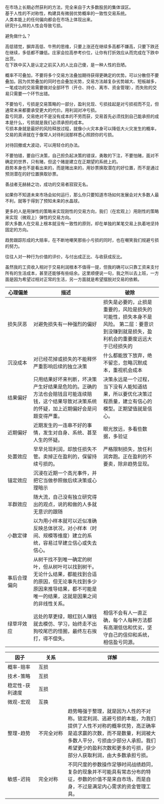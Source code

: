 在市场上长期必然获利的方法，完全来自于大多数股民的集体误区。  
基于人性的不对称性，构建具有微弱优势概率的一致性交易系统。  
人类本能上的任何偏向都会在市场上体现出来。  
研究什么样的人性会导致亏损。

避免做什么？  

高低错觉，摒弃高低、牛熊的思维，只要上涨还在继续多高都不嫌高，只要下跌还在继续，多低都不嫌低。庄家会拉高参考价位，让你有打折效应从而完成在下跌中出货。  
在下跌中买入是认定之前买入的人比自己傻，是一种人性的丑陋。           

概率不可叠加，不要将多个交易方法叠加期待获得更确定的优势。可以分散但不要叠加。因为优势叠加的同时也会叠加劣势，交易方法越复杂劣势越大、短板越多，一笔成功的交易需要做对全部环节（开仓、持仓、离市、资金管理），而失败的交易只需要一个环节出错。       

不要怕亏，亏损是交易策略的一部分，盈利兑现、亏损挂起是对亏损视而不见，但通常未来都要承受更大的代价。用利润对冲亏损。  
盈亏同源，交易绝对不是没有成本的不劳而获，交易首先必须找到自己能承担的成本是什么，亏损就是我们必须承担的成本。   
亏损本身就是最好的风险释放过程，就像小火灾本身可以降低大火灾发生的概率，交易的真谛就在于像常人对待利润那样悉心照顾你的亏损。  

对待回撤或大波动，可以用轻仓的办法。   

不要怕错，要自行决策，自己担负起决策的错误，勇敢的下注，不要怕赌，面对不确定的世界，只有赌，但这个赌是建立在正期望的系统上的。  
趋势本身也不是看出来的，而是赌出来的，用钞票换取潜在的好位置，而不是通过预测潜在的好位置换取钞票。  


善战者无赫赫之功，成功的交易者寂寂无名。   

如果你不知道未来市场会如何运行，那么你只要知道市场如何发展会对大多数人最不利，就等于得到了预知未来的水晶球。  

更多的人是用弹性的策略来实现刚性的交易方向，我们（在宏观上）用刚性的策略来实现（微观上）弹性的交易方向。  
即大多数人在交易上根本就没有一致性的原则，却在单独的某笔交易上执着地坚持固定的方向。  

趋势跟踪形成的大赔率，在不断地嘲笑那些小亏损的同时，也在嘲笑我们规避亏损的努力。  

往往人对一种行为价值的评价，与付出成正比、与收获成反比。  

虽然我的工资收入相对于交易利润根本不值得一提，但我的确可以只靠工资来支付所有的生活成本，甚至还能够有些结余。这里顺便说一句，我之所以去上班，一方面是因为希望过相对正常的生活，另一方面就是希望摆脱对交易的依赖。  


| <div style="white-space: nowrap;">心理偏差</div>        | 描述 | 破除 |
|----------------|------|------|
|损失厌恶         |对避免损失有一种强烈的偏好    | 损失是必要的，止损是重要的，风险是损失的可能性，损失本身不是风险。 第二层：要意识到没赚到就是损失，盈利机会的重要度远远大于已经损失的    |
|沉没成本         |对已经花掉或损失的不能释怀严重影响后续的独立决策      |什么都能放下放弃，绝不留恋，忽略沉默成本，重视机会成本      |
|结果偏好         |只用结果好坏来判断，坏决策产生好结果是危险的。正确的方法也会赔钱且可能连续赔钱，这个结果导致对决策系统的怀疑，加上近期偏好会是问题变得严重。      |决策永远是一个过程，当下没有人能知道结果，所以要优化决策过程质量，建立有信心的模型。正期望值就是信心。      |
|近期偏好         |近期发生的一连串不好的事情，发生对自身、系统、甚至人生的怀疑。      |眼光放远，多看些数据，多验证      |
|处置效应         |早早兑现利润，却放任损失不管。卖掉正在盈利的，保留持续亏损的。      |严格限制损失，放任利润奔跑。正在盈利的不要卖，除非趋势显现。      |
|锚定效应         |沉浸在近期一个高光事件，并把它当做参照做后续决策或心理暗示      |      |
|羊群效应         |随大流，自己没有独立研究得出的观点，说的和做的人多就无意识的跟随      |      |
|小数定律         |以为用小样本就可以近似准确反映总体状况，对小样本（时间、规模等维度）建立的系统，容易过早建立信心或失去信心。      |      |
|事后合理偏向      |从树干找不到唯一确定的树叶，但从树叶可以找到树干。无论什么结果，都能找到合适的原因，但无论事先找到多少原因来推导结果，都不可能是唯一的结果，这就是因果之间的非线性关系。  |         | |
|绿草坪效应|远处的草更绿，眼红别人赚钱就去模仿、学习，始终走不出狗咬尾巴的怪圈，最终左右挨打，得不偿失。|相信不会有人一直正确，每个人每种方法都有高潮低估和优劣，坚守自己的信仰和系统，相信盈亏同源。|


|<div style="width:80px">因子</div>|<div style="width:80px">关系</div>|详解|
|--|--|--|
|概率-赔率|互损||
|技术-策略|互损||
|稳定性-获利速度|互损||
|微观-宏观|互换||
|整理-趋势|不完全对称|趋势略强于整理，就是因为人性的不对称。锁定利润、逃避亏损的本能，为我们提供了人性不对称的概率优势，高正确率是追求赢的次数，而不是数量，利润被大多数人平分，亏损由少部分人承担。我们希望更少的盈利次数和更多的亏损，获少部分人获取利润，由大多数承担亏损。|
|敏感-迟钝|完全对称|不同尺度的参数操作足够时间战绩趋同，复杂的现象并不可能具有常态分布的特征，参数的价值不是来自市场，而是自身，不过是满足内心需求的资金管理工具。|


